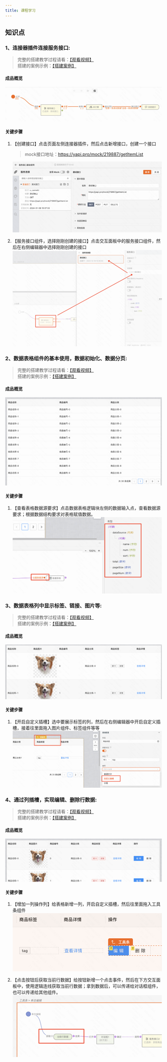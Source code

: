 ```yaml
---
title: 课程学习
---
```



## 知识点

### 1、连接器插件连接服务接口:
> 
> 完整的搭建教学过程请看：[【观看视频】](https://meeting.tencent.com/user-center/shared-record-info?id=cd3fc64b-5600-433e-8d46-7adf7c3a5855&is_webview=1&from=6&app_lang=zh-cn&app_version=3.21.20.443&app_sdk_id=0300000000&app_publish_channel=TencentInside&os_version=11.2.3&os_name=Mac&c_district=0&app_instance_id=2&click_source_for_middle_login=2)    
> 搭建的案例示例：[【搭建案例】](https://my.mybricks.world/mybricks-app-pcspa/index.html?id=512178078408773)

#### 成品概览

![Alt text](img/image.png)

#### 关键步骤
1. 【创建接口】点击页面左侧连接器插件，然后点击新增接口，创建一个接口
    >  mock接口地址：https://yapi.pro/mock/219887/getItemList   

   ![Alt text](img/image-1.png)
2. 【服务接口组件，选择刚刚创建的接口】点击交互面板中的服务接口组件，然后在右侧编辑器中选择刚刚创建的接口
   ![Alt text](img/image-2.png)



### 2、数据表格组件的基本使用，数据初始化、数据分页:
>
> 完整的搭建教学过程请看：[【观看视频】](https://meeting.tencent.com/user-center/shared-record-info?id=b0d180b9-1e92-4f3d-8676-ada4bb0deaf6&is_webview=1&from=6&app_lang=zh-cn&app_version=3.21.20.443&app_sdk_id=0300000000&app_publish_channel=TencentInside&os_version=11.2.3&os_name=Mac&c_district=0&app_instance_id=2&click_source_for_middle_login=2)    
> 搭建的案例示例：[【搭建案例】](https://my.mybricks.world/mybricks-app-pcspa/index.html?id=512182041538629)
> 

#### 成品概览

![Alt text](img/image-4.png)

#### 关键步骤
1. 【查看表格数据源要求】点击数据表格逻辑块左侧的数据输入点，查看数据源要求；根据数据结构要求对表格赋值数据。
   ![Alt text](img/image-5.png)


### 3、数据表格列中显示标签、链接、图片等:
>
> 完整的搭建教学过程请看：[【观看视频】](https://meeting.tencent.com/user-center/shared-record-info?id=c4a921f7-71fe-4ff9-9b64-17670a5c46f0&is_webview=1&from=6&app_lang=zh-cn&app_version=3.21.20.443&app_sdk_id=0300000000&app_publish_channel=TencentInside&os_version=11.2.3&os_name=Mac&c_district=0&app_instance_id=2&click_source_for_middle_login=2)    
> 搭建的案例示例：[【搭建案例】](https://my.mybricks.world/mybricks-app-pcspa/index.html?id=512190072467525)

#### 成品概览

![Alt text](img/image-6.png)

#### 关键步骤
1. 【开启自定义插槽】选中要展示标签的列，然后在右侧编辑器中开启自定义插槽，接着往里面拖入图片组件、标签组件等等
   ![Alt text](img/image-7.png)


### 4、通过列插槽，实现编辑、删除行数据:
>
> 完整的搭建教学过程请看：[【观看视频】](https://meeting.tencent.com/user-center/shared-record-info?id=8ba2d229-221a-4c2f-b8c5-0ff4b9c9500f&is_webview=1&from=6&app_lang=zh-cn&app_version=3.21.20.443&app_sdk_id=0300000000&app_publish_channel=TencentInside&os_version=11.2.3&os_name=Mac&c_district=0&app_instance_id=2&click_source_for_middle_login=2)    
> 搭建的案例示例：[【搭建案例】](https://my.mybricks.world/mybricks-app-pcspa/index.html?id=512193749069893)
> 

#### 成品概览

![Alt text](img/image-8.png)

#### 关键步骤
1. 【增加一列操作列】给表格新增一列，开启自定义插槽，然后往里面拖入工具条组件
    ![Alt text](img/image-11.png)

2. 【点击按钮后获取当前行数据】给按钮新增一个点击事件，然后在下方交互面板中，使用逻辑连线获取当前行数据；拿到数据后，可以传递给对话框组件，也可以传递给其他组件。
   ![Alt text](img/image-10.png)



